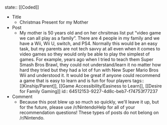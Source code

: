 state:: [[Coded]]

- Title
	- Christmas Present for my Mother
- Post
	- My mother is 50 years old and on her chrsitmas list put “video game we can all play as a family”. There are 4 people in my family and we have a Wii, Wii U, switch, and PS4. Normally this would be an easy task, but my parents are not tech savvy at all even when it comes to video games so they would only be able to play the simplest of games. For example, years ago when I tried to teach them Super Smash Bros Brawl, they could not understand/learn it no matter how hard they tried but they had a lot of fun with New Super Mario Bros Wii and understood it. It would be great if anyone could recommend a game that is easy to learn and is fun for four players
	  tags:: [[Kinship/Parent]], [[Game Accessibility/Easiness to Learn]], [[Desire for Family Gaming]]
	  id:: 64512153-9227-4d8c-beb7-f74753f77237
- Comment
	- Because this post blew up so much so quickly, we'll leave it up, but for the future, please use /r/NintendoHelp for all of your recommendation questions! These types of posts do not belong on /r/Nintendo.